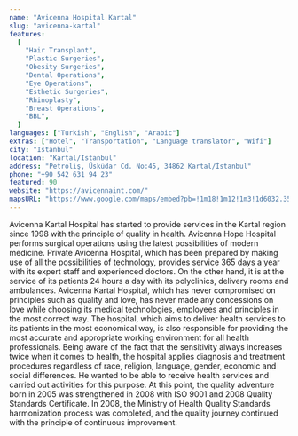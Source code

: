```yaml
---
name: "Avicenna Hospital Kartal"
slug: "avicenna-kartal"
features:
  [
    "Hair Transplant",
    "Plastic Surgeries",
    "Obesity Surgeries",
    "Dental Operations",
    "Eye Operations",
    "Esthetic Surgeries",
    "Rhinoplasty",
    "Breast Operations",
    "BBL",
  ]
languages: ["Turkish", "English", "Arabic"]
extras: ["Hotel", "Transportation", "Language translator", "Wifi"]
city: "Istanbul"
location: "Kartal/Istanbul"
address: "Petroliş, Üsküdar Cd. No:45, 34862 Kartal/İstanbul"
phone: "+90 542 631 94 23"
featured: 90
website: "https://avicennaint.com/"
mapsURL: "https://www.google.com/maps/embed?pb=!1m18!1m12!1m3!1d6032.357657189987!2d29.173649112046423!3d40.88989198102541!2m3!1f0!2f0!3f0!3m2!1i1024!2i768!4f13.1!3m3!1m2!1s0x14cac39ba757b99d%3A0x538986ab39307e85!2sAvicenna%20Umut%20Hospital!5e0!3m2!1sen!2str!4v1661199443500!5m2!1sen!2str"
---
```


Avicenna Kartal Hospital has started to provide services in the Kartal region since 1998 with the principle of quality in health. Avicenna Hope Hospital performs surgical operations using the latest possibilities of modern medicine. Private Avicenna Hospital, which has been prepared by making use of all the possibilities of technology, provides service 365 days a year with its expert staff and experienced doctors. On the other hand, it is at the service of its patients 24 hours a day with its polyclinics, delivery rooms and ambulances. Avicenna Kartal Hospital, which has never compromised on principles such as quality and love, has never made any concessions on love while choosing its medical technologies, employees and principles in the most correct way. The hospital, which aims to deliver health services to its patients in the most economical way, is also responsible for providing the most accurate and appropriate working environment for all health professionals. Being aware of the fact that the sensitivity always increases twice when it comes to health, the hospital applies diagnosis and treatment procedures regardless of race, religion, language, gender, economic and social differences. He wanted to be able to receive health services and carried out activities for this purpose. At this point, the quality adventure born in 2005 was strengthened in 2008 with ISO 9001 and 2008 Quality Standards Certificate. In 2008, the Ministry of Health Quality Standards harmonization process was completed, and the quality journey continued with the principle of continuous improvement.
